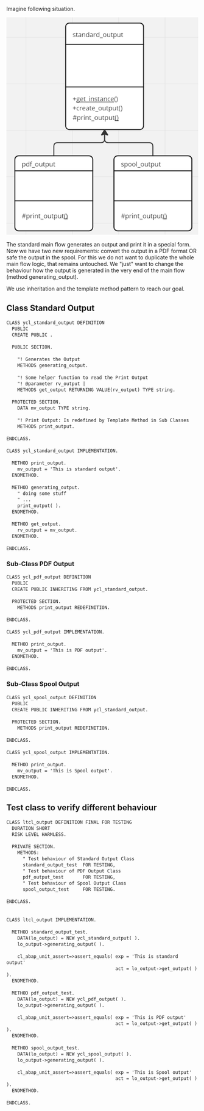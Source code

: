Imagine following situation.

![Template Method - Print Output](https://github.com/MaddinJay/Refactoring-Guru/blob/main/Template%20Method/Real_World/Template%20Method%20-%20Output%20example.PNG)

The standard main flow generates an output and print it in a special form. Now we have two new requirements: convert the output in a PDF format OR safe the output in the spool. For this we do not want to duplicate the whole main flow logic, that remains untouched. 
We "just" want to change the behaviour how the output is generated in the very end of the main flow (method generating_output).

We use inheritation and the template method pattern to reach our goal.

## Class Standard Output 

```
CLASS ycl_standard_output DEFINITION
  PUBLIC
  CREATE PUBLIC .

  PUBLIC SECTION.

    "! Generates the Output
    METHODS generating_output.

    "! Some helper function to read the Print Output
    "! @parameter rv_output |
    METHODS get_output RETURNING VALUE(rv_output) TYPE string.

  PROTECTED SECTION.
    DATA mv_output TYPE string.

    "! Print Output: Is redefined by Template Method in Sub Classes
    METHODS print_output.

ENDCLASS.

CLASS ycl_standard_output IMPLEMENTATION.

  METHOD print_output.
    mv_output = 'This is standard output'.
  ENDMETHOD.

  METHOD generating_output.
    " doing some stuff
    " ...
    print_output( ).
  ENDMETHOD.

  METHOD get_output.
    rv_output = mv_output.
  ENDMETHOD.

ENDCLASS.
```

### Sub-Class PDF Output

```
CLASS ycl_pdf_output DEFINITION
  PUBLIC
  CREATE PUBLIC INHERITING FROM ycl_standard_output.

  PROTECTED SECTION.
    METHODS print_output REDEFINITION.

ENDCLASS.

CLASS ycl_pdf_output IMPLEMENTATION.

  METHOD print_output.
    mv_output = 'This is PDF output'.
  ENDMETHOD.

ENDCLASS.
```

### Sub-Class Spool Output

```
CLASS ycl_spool_output DEFINITION
  PUBLIC
  CREATE PUBLIC INHERITING FROM ycl_standard_output.

  PROTECTED SECTION.
    METHODS print_output REDEFINITION.

ENDCLASS.

CLASS ycl_spool_output IMPLEMENTATION.

  METHOD print_output.
    mv_output = 'This is Spool output'.
  ENDMETHOD.

ENDCLASS.
```

## Test class to verify different behaviour

```
CLASS ltcl_output DEFINITION FINAL FOR TESTING
  DURATION SHORT
  RISK LEVEL HARMLESS.

  PRIVATE SECTION.
    METHODS:
      " Test behaviour of Standard Output Class
      standard_output_test  FOR TESTING,
      " Test behaviour of PDF Output Class
      pdf_output_test       FOR TESTING,
      " Test behaviour of Spool Output Class
      spool_output_test     FOR TESTING.

ENDCLASS.


CLASS ltcl_output IMPLEMENTATION.

  METHOD standard_output_test.
    DATA(lo_output) = NEW ycl_standard_output( ).
    lo_output->generating_output( ).

    cl_abap_unit_assert=>assert_equals( exp = 'This is standard output'
                                        act = lo_output->get_output( ) ).
  ENDMETHOD.

  METHOD pdf_output_test.
    DATA(lo_output) = NEW ycl_pdf_output( ).
    lo_output->generating_output( ).

    cl_abap_unit_assert=>assert_equals( exp = 'This is PDF output'
                                        act = lo_output->get_output( ) ).
  ENDMETHOD.

  METHOD spool_output_test.
    DATA(lo_output) = NEW ycl_spool_output( ).
    lo_output->generating_output( ).

    cl_abap_unit_assert=>assert_equals( exp = 'This is Spool output'
                                        act = lo_output->get_output( ) ).
  ENDMETHOD.

ENDCLASS.
```
